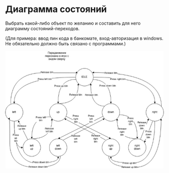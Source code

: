 # Диаграмма состояний

Выбрать какой-либо объект по желанию и составить для него диаграмму состояний-переходов.

(Для примера: ввод пин кода в банкомате, вход-авторизация в windows.  Не обязательно должно быть связано с программами.)

![Alt text](./task.jpeg)
